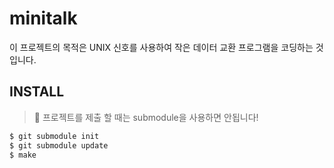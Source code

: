# minitalk
이 프로젝트의 목적은 UNIX 신호를 사용하여 작은 데이터 교환 프로그램을 코딩하는 것입니다.

## INSTALL
>🚨 프로젝트를 제출 할 때는 submodule을 사용하면 안됩니다!
```bash
$ git submodule init
$ git submodule update
$ make
```

